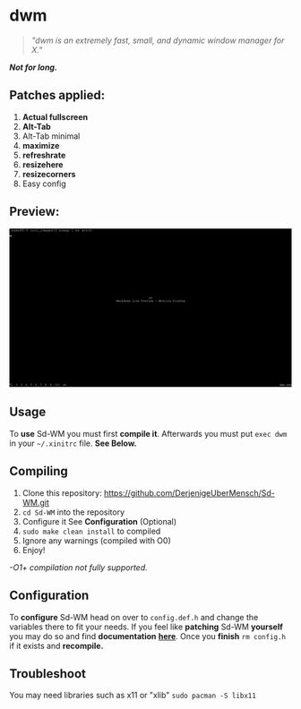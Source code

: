 # dwm

> _"dwm is an extremely fast, small, and dynamic window manager for X."_

**_Not for long._**

## Patches applied:

1. **Actual fullscreen**
2. **Alt-Tab**
3. Alt-Tab minimal
4. **maximize**
5. **refreshrate**
6. **resizehere**
7. **resizecorners**
8. Easy config

## Preview:

![alttab](/cool_images/alt_tab.png "AltTab.")

## Usage 
To **use** Sd-WM you must first **compile it**.
Afterwards you must put `exec dwm` in your `~/.xinitrc` file. **See Below.**


## Compiling
1. Clone this repository: 
https://github.com/DerjenigeUberMensch/Sd-WM.git
2. `cd Sd-WM` into the repository
3. Configure it See **Configuration** (Optional)
4. `sudo make clean install` to compiled
5. Ignore any warnings (compiled with O0)
5. Enjoy!

*-O1+ compilation not fully supported.*

## Configuration
To **configure** Sd-WM head on over to `config.def.h` and change the variables there to fit your needs.
If you feel like **patching** Sd-WM **yourself** you may do so and find **documentation** **[here](https://dwm.suckless.org/customisation/)**. 
Once you **finish** `rm config.h` if it exists and **recompile.**

## Troubleshoot
You may need libraries such as x11 or "xlib" `sudo pacman -S libx11`

